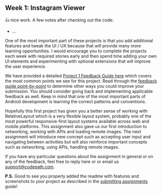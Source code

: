 ## Week 1: Instagram Viewer

:+1: nice work. A few notes after checking out the code:

 * ...

One of the most important part of these projects is that you add additional features and tweak the UI / UX because that will provide many more learning opportunities. I would encourage you to complete the projects each week with required stories early and then spend time adding your own UI elements and experimenting with optional extensions that will improve the user experience.

We have provided a detailed [Project 1 Feedback Guide here](http://courses.codepath.com/snippets/intro_to_android/project_1_feedback) which covers the most common points we see for this project. Read through the [feedback guide point-by-point](http://courses.codepath.com/snippets/intro_to_android/project_1_feedback) to determine other ways you could improve your submission. You should consider going back and implementing applicable feedback as well. Keep in mind that one of the most important parts of Android development is learning the correct patterns and conventions.

Hopefully this first project has given you a better sense of working with RelativeLayout which is a very flexible layout system, probably one of the most powerful responsive-first layout systems available across web and mobile platforms. This assignment also gave us our first introduction to networking, working with APIs and loading remote images. The next assignment will introduce new concept such as accepting user input and navigating between activities but will also reinforce important concepts such as networking, using APIs, handling remote images.

If you have any particular questions about the assignment in general or on any of the feedback, feel free to reply here or or email us <support@codepath.com>.

**P.S.** Good to see you properly added the readme with features and screenshots to your project as described in the [submitting assignments](http://courses.codepath.com/courses/intro_to_android/pages/submitting_assignments) guide!